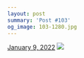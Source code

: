 ```yaml
---
layout: post
summary: 'Post #103'
og_image: 103-1280.jpg
---
```


<p>
  <time>
    <a href="/103">January 9, 2022</a>
  </time>
  <a href="/103">
    <img src="{{ site.assets_url }}/103-640.jpg" srcset="{{ site.assets_url }}/103-320.jpg 320w, {{ site.assets_url }}/103-640.jpg 640w, {{ site.assets_url }}/103-960.jpg 960w, {{ site.assets_url }}/103-1280.jpg 1280w" sizes="(min-width: 700px) 50vw, calc(100vw - 2rem)" />
  </a>
</p>
